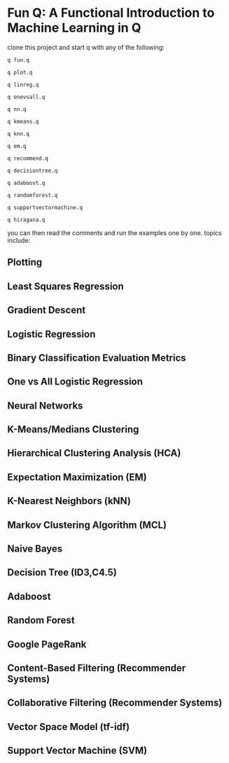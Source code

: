 # Fun Q: A Functional Introduction to Machine Learning in Q

clone this project and start q with any of the following:

`q fun.q`

`q plot.q`

`q linreg.q`

`q onevsall.q`

`q nn.q`

`q kmeans.q`

`q knn.q`

`q em.q`

`q recommend.q`

`q decisiontree.q`

`q adaboost.q`

`q randomforest.q`

`q supportvectormachine.q`

`q hiragana.q`

you can then read the comments and run the examples one by one. topics include:

## Plotting

## Least Squares Regression

## Gradient Descent

## Logistic Regression

## Binary Classification Evaluation Metrics

## One vs All Logistic Regression

## Neural Networks

## K-Means/Medians Clustering

## Hierarchical Clustering Analysis (HCA)

## Expectation Maximization (EM)

## K-Nearest Neighbors (kNN)

## Markov Clustering Algorithm (MCL)

## Naive Bayes

## Decision Tree (ID3,C4.5)

## Adaboost

## Random Forest

## Google PageRank

## Content-Based Filtering (Recommender Systems)

## Collaborative Filtering (Recommender Systems)

## Vector Space Model (tf-idf)

## Support Vector Machine (SVM)

